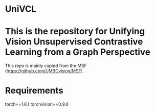 # UniVCL

# This is the repository for Unifying Vision Unsupervised Contrastive Learning from a Graph Perspective
This repo is mainly copied from the MSF (https://github.com/UMBCvision/MSF).

# Requirements
torch==1.8.1
torchvision==0.9.0
